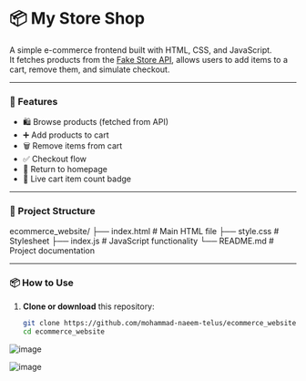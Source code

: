 # 📦 My Store Shop

A simple e-commerce frontend built with HTML, CSS, and JavaScript.  
It fetches products from the [Fake Store API](https://fakestoreapi.com/), allows users to add items to a cart, remove them, and simulate checkout.

---

### 🚀 Features

- 🛍️ Browse products (fetched from API)
- ➕ Add products to cart
- 🗑️ Remove items from cart
- ✅ Checkout flow
- 🔁 Return to homepage
- 🔢 Live cart item count badge

---

### 📁 Project Structure

ecommerce_website/
├── index.html # Main HTML file
├── style.css # Stylesheet
├── index.js # JavaScript functionality
└── README.md # Project documentation


---

### 📦 How to Use

1. **Clone or download** this repository:
   ```bash
   git clone https://github.com/mohammad-naeem-telus/ecommerce_website.git
   cd ecommerce_website

![image](https://github.com/user-attachments/assets/90a1bd8a-ef2b-46be-9489-ce12523e1e55)

![image](https://github.com/user-attachments/assets/f9248059-3fb6-494f-99ee-d59560ac3984)


